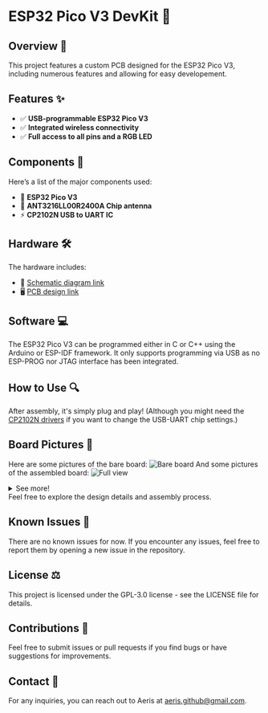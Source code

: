 # ESP32 Pico V3 DevKit 🚀

## Overview 📖
This project features a custom PCB designed for the ESP32 Pico V3, including numerous features and allowing for easy developement. 

## Features ✨
- ✅ **USB-programmable ESP32 Pico V3**
- ✅ **Integrated wireless connectivity**
- ✅ **Full access to all pins and a RGB LED**

## Components 🔧
Here’s a list of the major components used:
- 🔌 **ESP32 Pico V3**
- 🔋 **ANT3216LL00R2400A Chip antenna**
- ⚡ **CP2102N USB to UART IC**

## Hardware 🛠️
The hardware includes:
- 📜 [Schematic diagram link](/hardware/ESP32-PICO-V3-DevKit-Schematic.pdf)
- 🖥️ [PCB design link](https://kicanvas.org/?github=https%3A%2F%2Fgithub.com%2FJustAeris%2FESP32-Pico-V3-DevKit%2Ftree%2Fmain%2Fhardware)

## Software 💻
The ESP32 Pico V3 can be programmed either in C or C++ using the Arduino or ESP-IDF framework. It only supports programming via USB as no ESP-PROG nor JTAG interface has been integrated.

## How to Use 🔍
After assembly, it's simply plug and play! (Although you might need the [CP2102N drivers](https://www.silabs.com/developers/usb-to-uart-bridge-vcp-drivers?tab=downloads) if you want to change the USB-UART chip settings.)

## Board Pictures 📸
Here are some pictures of the bare board:
![Bare board](/images/20240523_140125.jpg)
And some pictures of the assembled board:
![Full view](/images/20240526_223219.jpg)
<details>
   <summary>See more!</summary>
   <br/>
   
   ![Close-up no.1](/images/20240526_223229.jpg)
   ![Close-up no.2](/images/20240526_223247.jpg)
</details>
Feel free to explore the design details and assembly process.

## Known Issues 🐞
There are no known issues for now.
If you encounter any issues, feel free to report them by opening a new issue in the repository.

## License ⚖️
This project is licensed under the GPL-3.0 license - see the LICENSE file for details.

## Contributions 🤝
Feel free to submit issues or pull requests if you find bugs or have suggestions for improvements.

## Contact 📧
For any inquiries, you can reach out to Aeris at [aeris.github@gmail.com](mailto:aeris.github@gmail.com).
